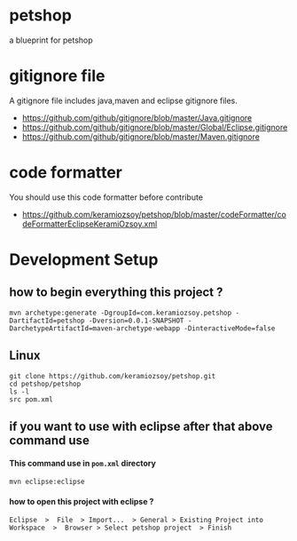 # petshop
a blueprint for petshop


# gitignore file
A gitignore file includes java,maven and eclipse gitignore files.

 - https://github.com/github/gitignore/blob/master/Java.gitignore
 - https://github.com/github/gitignore/blob/master/Global/Eclipse.gitignore
 - https://github.com/github/gitignore/blob/master/Maven.gitignore

# code formatter
You should use this code formatter before contribute
 - https://github.com/keramiozsoy/petshop/blob/master/codeFormatter/codeFormatterEclipseKeramiOzsoy.xml


# Development Setup
## how to begin everything this project ?
```
mvn archetype:generate -DgroupId=com.keramiozsoy.petshop -DartifactId=petshop -Dversion=0.0.1-SNAPSHOT -DarchetypeArtifactId=maven-archetype-webapp -DinteractiveMode=false
```

## Linux
```
git clone https://github.com/keramiozsoy/petshop.git
cd petshop/petshop
ls -l
src pom.xml

```
## if you want to use with eclipse after that above command use
#### This command use in ` pom.xml ` directory
 
```
mvn eclipse:eclipse
```
#### how to open this project with eclipse ?
```
Eclipse  >  File  > Import...  > General > Existing Project into Workspace  >  Browser > Select petshop project  > Finish
```
